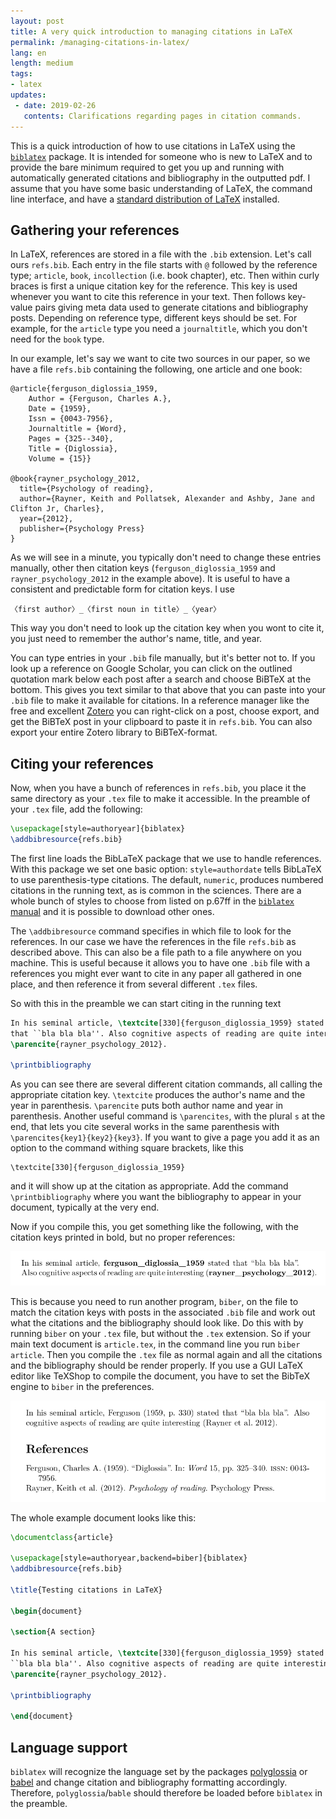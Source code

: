 ```yaml
---
layout: post
title: A very quick introduction to managing citations in LaTeX
permalink: /managing-citations-in-latex/
lang: en
length: medium
tags: 
- latex
updates:
 - date: 2019-02-26
   contents: Clarifications regarding pages in citation commands.
---
```


This is a quick introduction of how to use citations in LaTeX using the [`biblatex`](https://www.ctan.org/pkg/biblatex) package. It is intended for someone who is new to LaTeX and to provide the bare minimum required to get you up and running with automatically generated citations and bibliography in the outputted pdf. I assume that you have some basic understanding of LaTeX, the command line interface, and have a [standard distribution of LaTeX](https://www.latex-project.org/get/) installed.

## Gathering your references

In LaTeX, references are stored in a file with the `.bib` extension. Let's call ours `refs.bib`. Each entry in the file starts with `@` followed by the reference type; `article`, `book`, `incollection` (i.e. book chapter), etc. Then within curly braces is first a unique citation key for the reference. This key is used whenever you want to cite this reference in your text. Then follows key-value pairs giving meta data used to generate citations and bibliography posts. Depending on reference type, different keys should be set. For example, for the `article` type you need a `journaltitle`, which you don't need for the `book` type. 

In our example, let's say we want to cite two sources in our paper, so we have a file `refs.bib` containing the following, one article and one book:

```
@article{ferguson_diglossia_1959,
	Author = {Ferguson, Charles A.},
	Date = {1959},
	Issn = {0043-7956},
	Journaltitle = {Word},
	Pages = {325--340},
	Title = {Diglossia},
	Volume = {15}}

@book{rayner_psychology_2012,
  title={Psychology of reading},
  author={Rayner, Keith and Pollatsek, Alexander and Ashby, Jane and Clifton Jr, Charles},
  year={2012},
  publisher={Psychology Press}
}
```

As we will see in a minute, you typically don't need to change these entries manually, other then citation keys (`ferguson_diglossia_1959` and `rayner_psychology_2012` in the example above). It is useful to have a consistent and predictable form for citation keys. I use 

```
〈first author〉_〈first noun in title〉_〈year〉
```

This way you don't need to look up the citation key when you wont to cite it, you just need to remember the author's name, title, and year.

You can type entries in your `.bib` file manually, but it's better not to. If you look up a reference on Google Scholar, you can click on the outlined quotation mark below each post after a search and choose BiBTeX at the bottom. This gives you text similar to that above that you can paste into your `.bib` file to make it available for citations. In a reference manager like the free and excellent [Zotero](http://www.zoteri.org) you can right-click on a post, choose export, and get the BiBTeX post in your clipboard to paste it in `refs.bib`. You can also export your entire Zotero library to BiBTeX-format.

## Citing your references

Now, when you have a bunch of references in `refs.bib`, you place it the same directory as your `.tex` file to make it accessible. In the preamble of your `.tex` file, add the following:


``` tex
\usepackage[style=authoryear]{biblatex}
\addbibresource{refs.bib}
```

The first line loads the BibLaTeX package that we use to handle references. With this package we set one basic option: `style=authordate` tells BibLaTeX to use parenthesis-type citations. The default, `numeric`, produces numbered citations in the running text, as is common in the sciences. There are a whole bunch of styles to choose from listed on p.67ff in the [`biblatex` manual](http://mirrors.ctan.org/macros/latex/contrib/biblatex/doc/biblatex.pdf) and it is possible to download other ones. 


The `\addbibresource` command specifies in which file to look for the references. In our case we have the references in the file `refs.bib` as described above. This can also be a file path to a file anywhere on you machine. This is useful because it allows you to have one `.bib` file with a references you might ever want to cite in any paper all gathered in one place, and then reference it from several different `.tex` files.

So with this in the preamble we can start citing in the running text

```tex
In his seminal article, \textcite[330]{ferguson_diglossia_1959} stated
that ``bla bla bla''. Also cognitive aspects of reading are quite interesting
\parencite{rayner_psychology_2012}.

\printbibliography
```

As you can see there are several different citation commands, all calling the appropriate citation key. `\textcite` produces the author's name and the year in parenthesis. `\parencite` puts both author name and year in parenthesis. Another useful command is `\parencites`, with the plural `s` at the end, that lets you cite several works in the same parenthesis with `\parencites{key1}{key2}{key3}`. If you want to give a page you add it as an option to the command withing square brackets, like this

```
\textcite[330]{ferguson_diglossia_1959}
```

and it will show up at the citation as appropriate. Add the command `\printbibliography` where you want the bibliography to appear in your document, typically at the very end.

Now if you compile this, you get something like the following, with the citation keys printed in bold, but no proper references:

![Pdf pre-biber](/images/2019-02-16/pre-biber.png)

This is because you need to run another program, `biber`, on the file to match the citation keys with posts in the associated `.bib` file and work out what the citations and the bibliography should look like. Do this with by running `biber` on your `.tex` file, but without the `.tex` extension. So if your main text document is `article.tex`, in the command line you run `biber article`. Then you compile the `.tex` file as normal again and all the citations and the bibliography should be render properly. If you use a GUI LaTeX editor like TeXShop to compile the document, you have to set the BibTeX engine to `biber` in the preferences.


![Pdf post-biber](/images/2019-02-16/post-biber.png)

The whole example document looks like this:

```tex
\documentclass{article}

\usepackage[style=authoryear,backend=biber]{biblatex}
\addbibresource{refs.bib}

\title{Testing citations in LaTeX}

\begin{document}

\section{A section}

In his seminal article, \textcite[330]{ferguson_diglossia_1959} stated that
``bla bla bla''. Also cognitive aspects of reading are quite interesting
\parencite{rayner_psychology_2012}.

\printbibliography

\end{document}
```

## Language support

`biblatex` will recognize the language set by the packages [polyglossia](https://www.ctan.org/pkg/polyglossia) or [babel](https://www.ctan.org/pkg/babel) and change citation and bibliography formatting accordingly. Therefore, `polyglossia`/`bable` should therefore be loaded before `biblatex` in the preamble.
